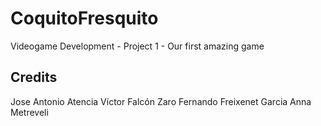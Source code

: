 # CoquitoFresquito
Videogame Development - Project 1 - Our first amazing game

## Credits
Jose Antonio Atencia
Víctor Falcón Zaro
Fernando Freixenet Garcia
Anna Metreveli
